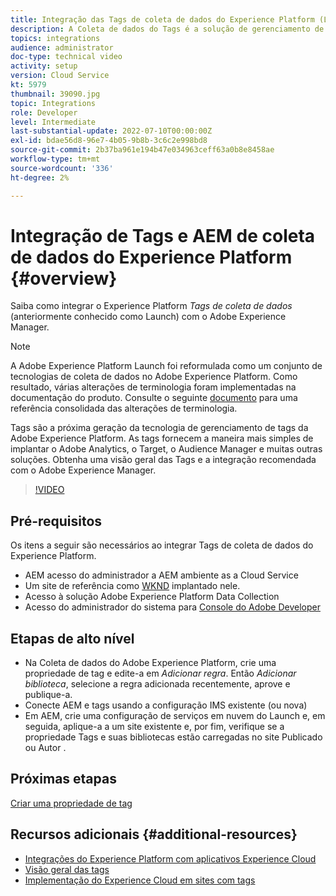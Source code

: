 ```yaml
---
title: Integração das Tags de coleta de dados do Experience Platform (Launch) e do AEM
description: A Coleta de dados do Tags é a solução de gerenciamento de tags da próxima geração do Adobe e a melhor maneira de implantar o Adobe Analytics, o Target, o Audience Manager e muitas outras soluções. Obtenha uma visão geral das Tags (anteriormente conhecidas como Launch) e a integração recomendada com o Adobe Experience Manager.
topics: integrations
audience: administrator
doc-type: technical video
activity: setup
version: Cloud Service
kt: 5979
thumbnail: 39090.jpg
topic: Integrations
role: Developer
level: Intermediate
last-substantial-update: 2022-07-10T00:00:00Z
exl-id: bdae56d8-96e7-4b05-9b8b-3c6c2e998bd8
source-git-commit: 2b37ba961e194b47e034963ceff63a0b8e8458ae
workflow-type: tm+mt
source-wordcount: '336'
ht-degree: 2%

---
```


# Integração de Tags e AEM de coleta de dados do Experience Platform {#overview}

Saiba como integrar o Experience Platform _Tags de coleta de dados_ (anteriormente conhecido como Launch) com o Adobe Experience Manager.

>[!NOTE]
>
>A Adobe Experience Platform Launch foi reformulada como um conjunto de tecnologias de coleta de dados no Adobe Experience Platform. Como resultado, várias alterações de terminologia foram implementadas na documentação do produto. Consulte o seguinte [documento](https://experienceleague.adobe.com/docs/experience-platform/tags/term-updates.html) para uma referência consolidada das alterações de terminologia.


Tags são a próxima geração da tecnologia de gerenciamento de tags da Adobe Experience Platform. As tags fornecem a maneira mais simples de implantar o Adobe Analytics, o Target, o Audience Manager e muitas outras soluções. Obtenha uma visão geral das Tags e a integração recomendada com o Adobe Experience Manager.

>[!VIDEO](https://video.tv.adobe.com/v/3417061?quality=12&learn=on)


## Pré-requisitos

Os itens a seguir são necessários ao integrar Tags de coleta de dados do Experience Platform.

+ AEM acesso do administrador a AEM ambiente as a Cloud Service
+ Um site de referência como [WKND](https://github.com/adobe/aem-guides-wknd) implantado nele.
+ Acesso à solução Adobe Experience Platform Data Collection
+ Acesso do administrador do sistema para [Console do Adobe Developer](https://developer.adobe.com/developer-console/)


## Etapas de alto nível

+ Na Coleta de dados do Adobe Experience Platform, crie uma propriedade de tag e edite-a em _Adicionar regra_. Então _Adicionar biblioteca_, selecione a regra adicionada recentemente, aprove e publique-a.
+ Conecte AEM e tags usando a configuração IMS existente (ou nova)
+ Em AEM, crie uma configuração de serviços em nuvem do Launch e, em seguida, aplique-a a um site existente e, por fim, verifique se a propriedade Tags e suas bibliotecas estão carregadas no site Publicado ou Autor .

## Próximas etapas

[Criar uma propriedade de tag](create-tag-property.md)

## Recursos adicionais {#additional-resources}

+ [Integrações do Experience Platform com aplicativos Experience Cloud](https://experienceleague.adobe.com/docs/platform-learn/tutorials/intro-to-platform/integrations-with-experience-cloud-applications.html)
+ [Visão geral das tags](https://experienceleague.adobe.com/docs/experience-platform/tags/home.html)
+ [Implementação do Experience Cloud em sites com tags](https://experienceleague.adobe.com/docs/platform-learn/implement-in-websites/overview.html)
